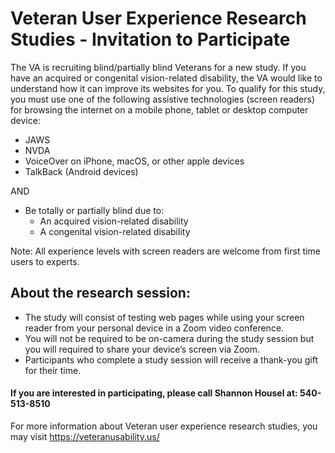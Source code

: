 # Veteran User Experience Research Studies - Invitation to Participate 


The VA is recruiting blind/partially blind Veterans for a new study. If you have an acquired or congenital vision-related disability, the VA would like to understand how it can improve its websites for you. To qualify for this study, you must use one of the following assistive technologies (screen readers) for browsing the internet on a mobile phone, tablet or desktop computer device:

 - JAWS
 - NVDA
 - VoiceOver on iPhone, macOS, or other apple devices
 - TalkBack (Android devices)

AND

- Be totally or partially blind due to:
   - An acquired vision-related disability
   - A congenital vision-related disability

Note: All experience levels with screen readers are welcome from first time users to experts.

## About the research session:

- The study will consist of testing web pages while using your screen reader from your personal device in a Zoom video conference.
- You will not be required to be on-camera during the study session but you will required to share your device’s screen via Zoom.  
- Participants who complete a study session will receive a thank-you gift for their time. 

#### If you are interested in participating, please call Shannon Housel at: 540-513-8510

For more information about Veteran user experience research studies, you may visit https://veteranusability.us/
